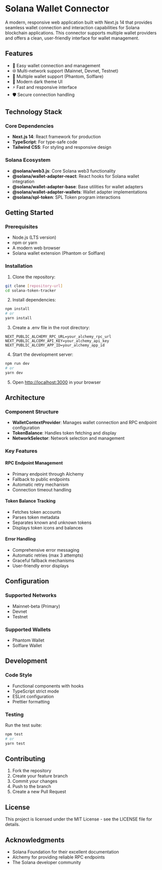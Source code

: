 # Solana Wallet Connector

A modern, responsive web application built with Next.js 14 that provides seamless wallet connection and interaction capabilities for Solana blockchain applications. This connector supports multiple wallet providers and offers a clean, user-friendly interface for wallet management.

## Features

- 🔌 Easy wallet connection and management
- 🌐 Multi-network support (Mainnet, Devnet, Testnet)
- 👛 Multiple wallet support (Phantom, Solflare)
- 🎨 Modern dark theme UI
- ⚡ Fast and responsive interface
- 🛡️ Secure connection handling

## Technology Stack

### Core Dependencies
- **Next.js 14**: React framework for production
- **TypeScript**: For type-safe code
- **Tailwind CSS**: For styling and responsive design

### Solana Ecosystem
- **@solana/web3.js**: Core Solana web3 functionality
- **@solana/wallet-adapter-react**: React hooks for Solana wallet integration
- **@solana/wallet-adapter-base**: Base utilities for wallet adapters
- **@solana/wallet-adapter-wallets**: Wallet adapter implementations
- **@solana/spl-token**: SPL Token program interactions

## Getting Started

### Prerequisites
- Node.js (LTS version)
- npm or yarn
- A modern web browser
- Solana wallet extension (Phantom or Solflare)

### Installation

1. Clone the repository:
```bash
git clone [repository-url]
cd solana-token-tracker
```

2. Install dependencies:
```bash
npm install
# or
yarn install
```

3. Create a .env file in the root directory:
```env
NEXT_PUBLIC_ALCHEMY_RPC_URL=your_alchemy_rpc_url
NEXT_PUBLIC_ALCEMY_API_KEY=your_alchemy_api_key
NEXT_PUBLIC_ALCEMY_APP_ID=your_alchemy_app_id
```

4. Start the development server:
```bash
npm run dev
# or
yarn dev
```

5. Open [http://localhost:3000](http://localhost:3000) in your browser

## Architecture

### Component Structure
- **WalletContextProvider**: Manages wallet connection and RPC endpoint configuration
- **TokenBalance**: Handles token fetching and display
- **NetworkSelector**: Network selection and management

### Key Features

#### RPC Endpoint Management
- Primary endpoint through Alchemy
- Fallback to public endpoints
- Automatic retry mechanism
- Connection timeout handling

#### Token Balance Tracking
- Fetches token accounts
- Parses token metadata
- Separates known and unknown tokens
- Displays token icons and balances

#### Error Handling
- Comprehensive error messaging
- Automatic retries (max 3 attempts)
- Graceful fallback mechanisms
- User-friendly error displays

## Configuration

### Supported Networks
- Mainnet-beta (Primary)
- Devnet
- Testnet

### Supported Wallets
- Phantom Wallet
- Solflare Wallet

## Development

### Code Style
- Functional components with hooks
- TypeScript strict mode
- ESLint configuration
- Prettier formatting

### Testing
Run the test suite:
```bash
npm test
# or
yarn test
```

## Contributing

1. Fork the repository
2. Create your feature branch
3. Commit your changes
4. Push to the branch
5. Create a new Pull Request

## License

This project is licensed under the MIT License - see the LICENSE file for details.

## Acknowledgments

- Solana Foundation for their excellent documentation
- Alchemy for providing reliable RPC endpoints
- The Solana developer community
